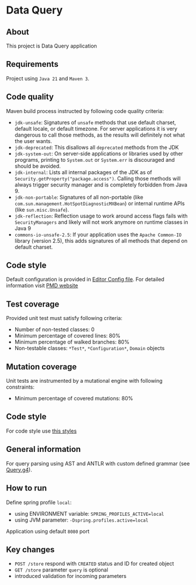 # Data Query

## About

This project is Data Query application

## Requirements

Project using `Java 21` and `Maven 3`.

## Code quality

Maven build process instructed by following code quality criteria:

* `jdk-unsafe`: Signatures of `unsafe` methods that use default charset, default locale, or default timezone. For server
  applications it is very dangerous to call those methods, as the results will definitely not what the user wants.
* `jdk-deprecated`: This disallows all `deprecated` methods from the JDK
* `jdk-system-out`: On server-side applications or libraries used by other programs, printing to `System.out`
  or `System.err` is discouraged and should be avoided.
* `jdk-internal`: Lists all internal packages of the JDK as of `Security.getProperty("package.access")`. Calling those
  methods will always trigger security manager and is completely forbidden from Java 9.
* `jdk-non-portable`: Signatures of all non-portable (like `com.sun.management.HotSpotDiagnosticMXBean`) or internal
  runtime APIs (like `sun.misc.Unsafe`).
* `jdk-reflection`: Reflection usage to work around access flags fails with `SecurityManagers` and likely will not work
  anymore on runtime classes in Java 9
* `commons-io-unsafe-2.5`: If your application uses the `Apache Common-IO` library (version 2.5), this adds signatures
  of all methods that depend on default charset.

## Code style

Default configuration is provided in [Editor Config file](.editorconfig). For detailed information
visit [PMD website](https://pmd.github.io/latest/pmd_rules_java.html)

## Test coverage

Provided unit test must satisfy following criteria:

* Number of non-tested classes: 0
* Minimum percentage of covered lines: 80%
* Minimum percentage of walked branches: 80%
* Non-testable classes: `*Test*`, `*Configuration*`, `Domain` objects

## Mutation coverage

Unit tests are instrumented by a mutational engine with following constraints:

* Minimum percentage of covered mutations: 80%

## Code style

For code style use [this styles](.editorconfig)

## General information

For query parsing using AST and ANTLR with custom defined grammar (see [Query.g4](src/main/resources/antlr/org/cynic/data_query/antlr/query/Query.g4)).

## How to run

Define spring profile `local`:

* using ENVIRONMENT variable: `SPRING_PROFILES_ACTIVE=local`
* using JVM parameter: `-Dspring.profiles.active=local`

Application using default `8080` port

## Key changes

* `POST /store` respond with `CREATED` status and ID for created object
* `GET /store` parameter `query` is optional
* introduced validation for incoming parameters
